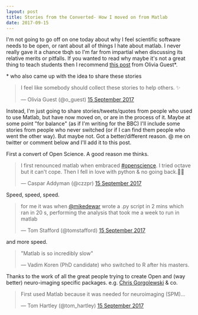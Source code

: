 ```yaml
---
layout: post
title: Stories from the Converted- How I moved on from Matlab
date: 2017-09-15
---
```


I'm not going to go off on one today about why I feel scientific software needs to be open, or rant about all of things I hate about matlab. I never really gave it a chance tbqh so I'm far from impartial when discussing its relative merits or pitfalls. If you wanted to read why maybe it's not a great thing to teach students then I recommend [this post](http://neuroplausible.com/matlab) from Olivia Guest\*.

\* who also came up with the idea to share these stories

<blockquote class="twitter-tweet" data-conversation="none" data-lang="en-gb"><p lang="en" dir="ltr">I feel like somebody should collect these stories to help others. ✨</p>&mdash; Olivia Guest (@o_guest) <a href="https://twitter.com/o_guest/status/908637034964832256">15 September 2017</a></blockquote>
<script async src="//platform.twitter.com/widgets.js" charset="utf-8"></script>

Instead, I'm just going to share stories/tweets/quotes from people who used to use Matlab, but have now moved on, or are in the process of it. Maybe at some point "for balance" (as if I'm writing for the BBC) I'll include some stories from people who never switched (or if I can find them people who went the other way). But maybe not. Got a better/different reason. @ me on twitter or comment below and I'll add it to this post.

First a convert of Open Science. A good reason me thinks.

<blockquote class="twitter-tweet" data-lang="en-gb"><p lang="en" dir="ltr">I first renounced matlab when embraced <a href="https://twitter.com/hashtag/openscience?src=hash">#openscience</a>. I tried octave but it can&#39;t cope. Then I fell in love with python &amp; no going back.🐍💓</p>&mdash; Caspar Addyman (@czzpr) <a href="https://twitter.com/czzpr/status/908635915995795462">15 September 2017</a></blockquote>
<script async src="//platform.twitter.com/widgets.js" charset="utf-8"></script>

Speed, speed, speed.

<blockquote class="twitter-tweet" data-conversation="none" data-lang="en-gb"><p lang="en" dir="ltr">for me it was when <a href="https://twitter.com/mikedewar">@mikedewar</a> wrote a .py script in 2 mins which ran in 20 s, performing the analysis that took me a week to run in matlab</p>&mdash; Tom Stafford (@tomstafford) <a href="https://twitter.com/tomstafford/status/908636451000274944">15 September 2017</a></blockquote>
<script async src="//platform.twitter.com/widgets.js" charset="utf-8"></script>

and more speed.

> "Matlab is so incredibly slow"
> 
> — Vadim Koren (PhD candidate) who switched to R after his masters.

Thanks to the work of all the great people trying to create Open and (way better) neuro-imaging specific packages. e.g. [Chris Gorgolewski](https://twitter.com/ChrisFiloG) & co.

<blockquote class="twitter-tweet" data-conversation="none" data-lang="en-gb"><p lang="en" dir="ltr">First used Matlab because it was needed for neuroimaging (SPM)...</p>&mdash; Tom Hartley (@tom_hartley) <a href="https://twitter.com/tom_hartley/status/908637545671602177">15 September 2017</a></blockquote>
<script async src="//platform.twitter.com/widgets.js" charset="utf-8"></script>
